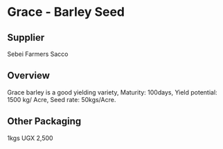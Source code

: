 # Grace - Barley Seed

## Supplier
Sebei Farmers Sacco

## Overview
Grace barley is a good yielding variety, Maturity: 100days, Yield potential: 1500 kg/ Acre, Seed rate: 50kgs/Acre.

## Other Packaging
1kgs UGX 2,500

